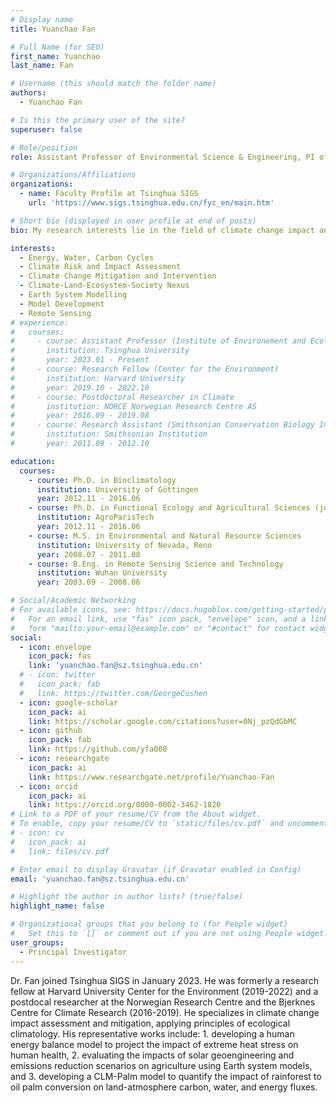 ```yaml
---
# Display name
title: Yuanchao Fan

# Full Name (for SEO)
first_name: Yuanchao
last_name: Fan

# Username (this should match the folder name)
authors:
  - Yuanchao Fan

# Is this the primary user of the site?
superuser: false

# Role/position
role: Assistant Professor of Environmental Science & Engineering, PI of i-Ecoclimatology Lab

# Organizations/Affiliations
organizations:
  - name: Faculty Profile at Tsinghua SIGS
    url: 'https://www.sigs.tsinghua.edu.cn/fyc_en/main.htm'

# Short bio (displayed in user profile at end of posts)
bio: My research interests lie in the field of climate change impact and climate mitigation. Focusing on issues in the Climate-Land-Ecosystem-Society nexus, I take an interdisciplinary approach to assessing the impact of climate change and climate intervention (including solar geoengineering) on agriculture, ecosystem, and human livability, as well as the feedback of land cover change to climate, to provide decision support for addressing climate change and building a carbon neutral society.

interests:
  - Energy, Water, Carbon Cycles
  - Climate Risk and Impact Assessment 
  - Climate Change Mitigation and Intervention
  - Climate-Land-Ecosystem-Society Nexus
  - Earth System Modelling 
  - Model Development
  - Remote Sensing
# experience:
#   courses:
#     - course: Assistant Professor (Institute of Environement and Ecology)
#       institution: Tsinghua University
#       year: 2023.01 - Present
#     - course: Research Fellow (Center for the Environment)
#       institution: Harvard University
#       year: 2019.10 - 2022.10
#     - course: Postdoctoral Researcher in Climate
#       institution: NORCE Norwegian Research Centre AS
#       year: 2016.09 - 2019.08
#     - course: Research Assistant (Smithsonian Conservation Biology Institute)
#       institution: Smithsonian Institution
#       year: 2011.09 - 2012.10

education:
  courses:
    - course: Ph.D. in Bioclimatology
      institution: University of Göttingen
      year: 2012.11 - 2016.06
    - course: Ph.D. in Functional Ecology and Agricultural Sciences (joint degree)
      institution: AgroParisTech
      year: 2012.11 - 2016.06
    - course: M.S. in Environmental and Natural Resource Sciences
      institution: University of Nevada, Reno
      year: 2008.07 - 2011.08
    - course: B.Eng. in Remote Sensing Science and Technology
      institution: Wuhan University
      year: 2003.09 - 2008.06

# Social/Academic Networking
# For available icons, see: https://docs.hugoblox.com/getting-started/page-builder/#icons
#   For an email link, use "fas" icon pack, "envelope" icon, and a link in the
#   form "mailto:your-email@example.com" or "#contact" for contact widget.
social:
  - icon: envelope
    icon_pack: fas
    link: 'yuanchao.fan@sz.tsinghua.edu.cn'
  # - icon: twitter
  #   icon_pack: fab
  #   link: https://twitter.com/GeorgeCushen
  - icon: google-scholar
    icon_pack: ai
    link: https://scholar.google.com/citations?user=0Nj_pzQdGbMC
  - icon: github
    icon_pack: fab
    link: https://github.com/yfa008
  - icon: researchgate
    icon_pack: ai
    link: https://www.researchgate.net/profile/Yuanchao-Fan
  - icon: orcid
    icon_pack: ai
    link: https://orcid.org/0000-0002-3462-1820
# Link to a PDF of your resume/CV from the About widget.
# To enable, copy your resume/CV to `static/files/cv.pdf` and uncomment the lines below.
# - icon: cv
#   icon_pack: ai
#   link: files/cv.pdf

# Enter email to display Gravatar (if Gravatar enabled in Config)
email: 'yuanchao.fan@sz.tsinghua.edu.cn'

# Highlight the author in author lists? (true/false)
highlight_name: false

# Organizational groups that you belong to (for People widget)
#   Set this to `[]` or comment out if you are not using People widget.
user_groups:
  - Principal Investigator
---
```


Dr. Fan joined Tsinghua SIGS in January 2023. He was formerly a research fellow at Harvard University Center for the Environment (2019-2022) and a postdocal researcher at the Norwegian Research Centre and the Bjerknes Centre for Climate Research (2016-2019). He specializes in climate change impact assessment and mitigation, applying principles of ecological climatology. His representative works include: 1. developing a human energy balance model to project the impact of extreme heat stress on human health, 2. evaluating the impacts of solar geoengineering and emissions reduction scenarios on agriculture using Earth system models, and 3. developing a CLM-Palm model to quantify the impact of rainforest to oil palm conversion on land-atmosphere carbon, water, and energy fluxes.